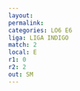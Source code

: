 ```yaml
---
layout: 
permalink: 
categories: LO6 E6
liga: LIGA INDIGO
match: 2
local: E
r1: 0
r2: 2
out: SM
---
```


